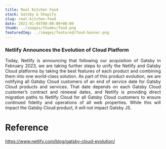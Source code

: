 ```yaml
---
title: Real Kitchen Food
stack: Gatsby & Shopify
slug: real-kitchen-food
date: 2021-01-05T00:00:00+00:00
thumb: ../images/thumbs/food.png
featuredImg: ../images/featured/food-banner.png
---
```


### Netlify Announces the Evolution of Cloud Platform

<p style='text-align: justify;' >
Today, Netlify is announcing that following our acquisition of Gatsby in February 2023, we are taking further steps to unify the Netlify and Gatsby Cloud platforms by taking the best features of each product and combining them into one world-class solution. As part of this product evolution, we are notifying all Gatsby Cloud customers of an end of service date for Gatsby Cloud products and services. That date depends on each Gatsby Cloud customer’s contract and renewal dates, and Netlify is providing direct migration paths to Netlify Cloud for all Gatsby Cloud customers to ensure continued fidelity and operations of all web properties. While this will impact the Gatsby Cloud product, it will not impact Gatsby JS.
</p>

# Reference

https://www.netlify.com/blog/gatsby-cloud-evolution/
